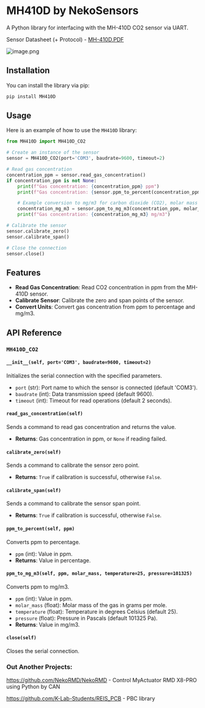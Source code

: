 

# MH410D by NekoSensors

A Python library for interfacing with the MH-410D CO2 sensor via UART.

Sensor Datasheet (+ Protocol) - [MH-410D.PDF](docs%2FMH-410D.PDF)

![image.png](__assets__%2Fimage.png)

## Installation

You can install the library via pip:

```bash
pip install MH410D
```

## Usage

Here is an example of how to use the `MH410D` library:

```python
from MH410D import MH410D_CO2

# Create an instance of the sensor
sensor = MH410D_CO2(port='COM3', baudrate=9600, timeout=2)

# Read gas concentration
concentration_ppm = sensor.read_gas_concentration()
if concentration_ppm is not None:
    print(f"Gas concentration: {concentration_ppm} ppm")
    print(f"Gas concentration: {sensor.ppm_to_percent(concentration_ppm)} %")

    # Example conversion to mg/m3 for carbon dioxide (CO2), molar mass 44 g/mol
    concentration_mg_m3 = sensor.ppm_to_mg_m3(concentration_ppm, molar_mass=44)
    print(f"Gas concentration: {concentration_mg_m3} mg/m3")

# Calibrate the sensor
sensor.calibrate_zero()
sensor.calibrate_span()

# Close the connection
sensor.close()
```

## Features

- **Read Gas Concentration**: Read CO2 concentration in ppm from the MH-410D sensor.
- **Calibrate Sensor**: Calibrate the zero and span points of the sensor.
- **Convert Units**: Convert gas concentration from ppm to percentage and mg/m3.

## API Reference

### `MH410D_CO2`

#### `__init__(self, port='COM3', baudrate=9600, timeout=2)`

Initializes the serial connection with the specified parameters.

- `port` (str): Port name to which the sensor is connected (default 'COM3').
- `baudrate` (int): Data transmission speed (default 9600).
- `timeout` (int): Timeout for read operations (default 2 seconds).

#### `read_gas_concentration(self)`

Sends a command to read gas concentration and returns the value.

- **Returns**: Gas concentration in ppm, or `None` if reading failed.

#### `calibrate_zero(self)`

Sends a command to calibrate the sensor zero point.

- **Returns**: `True` if calibration is successful, otherwise `False`.

#### `calibrate_span(self)`

Sends a command to calibrate the sensor span point.

- **Returns**: `True` if calibration is successful, otherwise `False`.

#### `ppm_to_percent(self, ppm)`

Converts ppm to percentage.

- `ppm` (int): Value in ppm.
- **Returns**: Value in percentage.

#### `ppm_to_mg_m3(self, ppm, molar_mass, temperature=25, pressure=101325)`

Converts ppm to mg/m3.

- `ppm` (int): Value in ppm.
- `molar_mass` (float): Molar mass of the gas in grams per mole.
- `temperature` (float): Temperature in degrees Celsius (default 25).
- `pressure` (float): Pressure in Pascals (default 101325 Pa).
- **Returns**: Value in mg/m3.

#### `close(self)`

Closes the serial connection.


### Out Another Projects:

https://github.com/NekoRMD/NekoRMD - Control MyActuator RMD X8-PRO using Python by CAN

https://github.com/K-Lab-Students/REIS_PCB - PBC library

